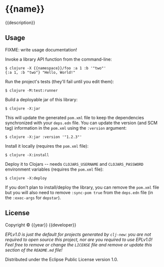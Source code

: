 # {{name}}

{{description}}

## Usage

FIXME: write usage documentation!

Invoke a library API function from the command-line:

    $ clojure -X {{namespace}}/foo :a 1 :b '"two"'
    {:a 1, :b "two"} "Hello, World!"

Run the project's tests (they'll fail until you edit them):

    $ clojure -M:test:runner

Build a deployable jar of this library:

    $ clojure -X:jar

This will update the generated `pom.xml` file to keep the dependencies synchronized with
your `deps.edn` file. You can update the version (and SCM tag) information in the `pom.xml` using the
`:version` argument:

    $ clojure -X:jar :version '"1.2.3"'

Install it locally (requires the `pom.xml` file):

    $ clojure -X:install

Deploy it to Clojars -- needs `CLOJARS_USERNAME` and `CLOJARS_PASSWORD` environment
variables (requires the `pom.xml` file):

    $ clojure -X:deploy

If you don't plan to install/deploy the library, you can remove the
`pom.xml` file but you will also need to remove `:sync-pom true` from the `deps.edn`
file (in the `:exec-args` for `depstar`).

## License

Copyright © {{year}} {{developer}}

_EPLv1.0 is just the default for projects generated by `clj-new`: you are not_
_required to open source this project, nor are you required to use EPLv1.0!_
_Feel free to remove or change the `LICENSE` file and remove or update this_
_section of the `README.md` file!_

Distributed under the Eclipse Public License version 1.0.
